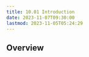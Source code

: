 ```yaml
---
title: 10.01 Introduction
date: 2023-11-07T09:30:00
lastmod: 2023-11-05T05:24:29
---
```


## Overview
